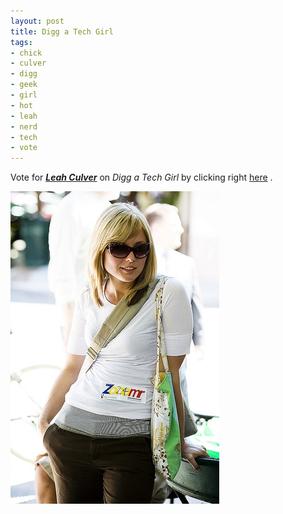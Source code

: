 ```yaml
--- 
layout: post
title: Digg a Tech Girl
tags: 
- chick
- culver
- digg
- geek
- girl
- hot
- leah
- nerd
- tech
- vote
---
```

Vote for <a title=")" href="http://leahculver.com" target="_blank"><em><strong>Leah Culver</strong></em></a> on <em>Digg a Tech Girl</em> by clicking right <a title="Click &amp; Vote!" href="http://www.digatechgirl.com/SiliconValley/Leah_Culver_-_Pownce_geek/" target="_blank">here</a> .

<a href="http://www.digatechgirl.com/SiliconValley/Leah_Culver_-_Pownce_geek/" target="_blank" class="image">
<img class="alignnone size-full wp-image-196" src="/images/2008/05/2585223_96f87acb5b.jpg" border="0" alt="" width="334" height="500" />
</a>
